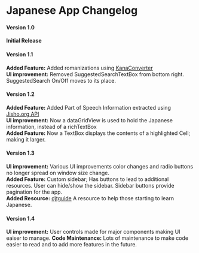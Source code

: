 ﻿# Japanese App Changelog



#### Version 1.0 
**Initial Release**


#### Version 1.1

**Added Feature:** Added romanizations using [KanaConverter](https://github.com/pilotMike/KanaConverter)
<br>
**UI improvement:** Removed SuggestedSearchTextBox from bottom right. SuggestedSearch On/Off moves to its place.

#### Version 1.2
**Added Feature:** Added Part of Speech Information extracted using [Jisho.org API](https://jisho.org/forum/54fefc1f6e73340b1f160000-is-there-any-kind-of-search-api) 
<br>
**UI improvement:** Now a dataGridView is used to hold the Japanese information, instead of a richTextBox
<br>
**Added Feature:** Now a TextBox displays the contents of a highlighted Cell; making it larger.

#### Version 1.3

**UI improvement:** Various UI improvements color changes and radio buttons no longer spread on window size change.
<br>
**Added Feature:** Custom sidebar; Has buttons to lead to additional resources. User can hide/show the sidebar. Sidebar buttons provide pagination for the app.
<br>
**Added Resource:** [djtguide](https://djtguide.neocities.org/) A resource to help those starting to learn Japanese.

#### Version 1.4
**UI improvement:** User controls made for major components making UI eaiser to manage.
**Code Maintenance:** Lots of maintenance to make code easier to read and to add more features in the future.